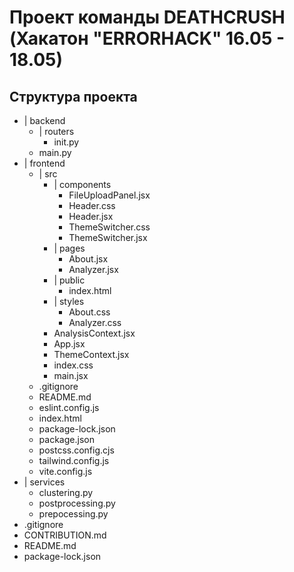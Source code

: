 # Проект команды DEATHCRUSH (Хакатон "ERRORHACK" 16.05 - 18.05)

## Структура проекта
- | backend
    - | routers
      - init.py
    - main.py 
- | frontend
    - | src
      - | components
        - FileUploadPanel.jsx
        - Header.css
        - Header.jsx
        - ThemeSwitcher.css
        - ThemeSwitcher.jsx
      - | pages
        - About.jsx
        - Analyzer.jsx
      - | public
        - index.html
      - | styles
        - About.css
        - Analyzer.css
      - AnalysisContext.jsx
      - App.jsx
      - ThemeContext.jsx
      - index.css
      - main.jsx
    - .gitignore
    - README.md
    - eslint.config.js
    - index.html
    - package-lock.json
    - package.json
    - postcss.config.cjs
    - tailwind.config.js
    - vite.config.js 
- | services
    - clustering.py
    - postprocessing.py
    - prepocessing.py
- .gitignore
- CONTRIBUTION.md
- README.md
- package-lock.json
